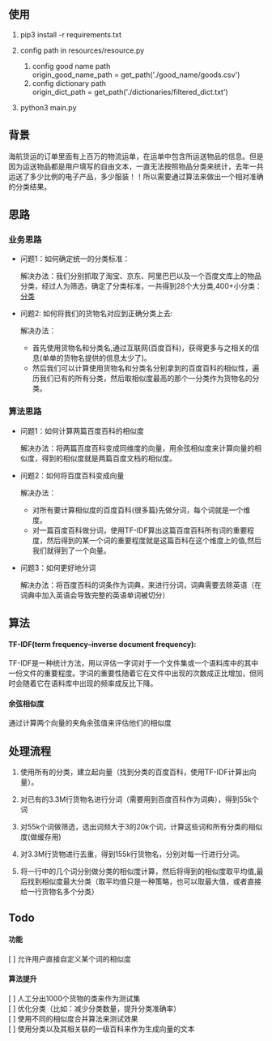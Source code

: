 ## 使用
1. pip3 install -r requirements.txt

2. config path in resources/resource.py
	1. config good name path  
		origin_good_name_path = get_path('./good_name/goods.csv')
	2. config dictionary path  
		origin_dict_path = get_path('./dictionaries/filtered_dict.txt')
2. python3 main.py


## 背景

海航货运的订单里面有上百万的物流运单，在运单中包含所运送物品的信息。但是因为运送物品都是用户填写的自由文本，一直无法按照物品分类来统计，去年一共运送了多少比例的电子产品，多少服装！！所以需要通过算法来做出一个相对准确的分类结果。

## 思路

### 业务思路
- 问题1：如何确定统一的分类标准：

	解决办法：我们分别抓取了淘宝、京东、阿里巴巴以及一个百度文库上的物品分类，经过人为筛选，确定了分类标准，一共得到28个大分类,400+小分类：  [分类](
	./resources/category.txt)
	
- 问题2: 如何将我们的货物名对应到正确分类上去:

	解决办法：
	- 首先使用货物名和分类名,通过互联网(百度百科)，获得更多与之相关的信息(单单的货物名提供的信息太少了)。
	- 然后我们可以计算使用货物名和分类名分别拿到的百度百科的相似性，遍历我们已有的所有分类，然后取相似度最高的那个一分类作为货物名的分类。


### 算法思路
- 问题1：如何计算两篇百度百科的相似度

	解决办法：将两篇百度百科变成同维度的向量，用余弦相似度来计算向量的相似度，得到的相似度就是两篇百度文档的相似度。
	
- 问题2：如何将百度百科变成向量

	解决办法：
	- 对所有要计算相似度的百度百科(很多篇)先做分词，每个词就是一个维度。
	- 对一篇百度百科做分词，使用TF-IDF算出这篇百度百科所有词的重要程度，然后得到的某一个词的重要程度就是这篇百科在这个维度上的值,然后我们就得到了一个向量。

- 问题3：如何更好地分词
	
	解决办法：将百度百科的词条作为词典，来进行分词，词典需要去除英语（在词典中加入英语会导致完整的英语单词被切分）

## 算法

#### TF-IDF(term frequency–inverse document frequency): 
	
TF-IDF是一种统计方法，用以评估一字词对于一个文件集或一个语料库中的其中一份文件的重要程度。字词的重要性随着它在文件中出现的次数成正比增加，但同时会随着它在语料库中出现的频率成反比下降。

#### 余弦相似度

通过计算两个向量的夹角余弦值来评估他们的相似度

## 处理流程

1. 使用所有的分类，建立起向量（找到分类的百度百科，使用TF-IDF计算出向量）。

2. 对已有的3.3M行货物名进行分词（需要用到百度百科作为词典），得到55k个词

3. 对55k个词做筛选，选出词频大于3的20k个词，计算这些词和所有分类的相似度(做缓存用)

4. 对3.3M行货物进行去重，得到155k行货物名，分别对每一行进行分词。

5. 将一行中的几个词分别做分类的相似度计算，然后将得到的相似度取平均值,最后找到相似度最大分类（取平均值只是一种策略，也可以取最大值，或者直接给一行货物名多个分类）

## Todo

#### 功能
[ ] 允许用户直接自定义某个词的相似度  

#### 算法提升
[ ] 人工分出1000个货物的类来作为测试集  
[ ] 优化分类（比如：减少分类数量，提升分类准确率）  
[ ] 使用不同的相似度合并算法来测试效果  
[ ] 使用分类以及其相关联的一级百科来作为生成向量的文本  
